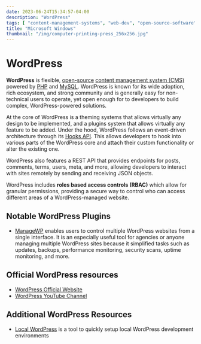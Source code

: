 ```yaml
---
date: 2023-06-24T15:34:57-04:00
description: "WordPress"
tags: [ "content-management-systems", "web-dev", "open-source-software" ]
title: "Microsoft Windows"
thumbnail: "/img/computer-printing-press_256x256.jpg"
---
```


# WordPress

**WordPress** is flexible, [open-source](open-source-software.md) [content management system (CMS)](content-management-systems.md) powered by [PHP](php.md) and [MySQL](mysql.md). WordPress is known for its wide adoption, rich ecosystem, and strong community and is generally easy for non-technical users to operate, yet open enough for to developers to build complex, WordPress-powered solutions.

At the core of WordPress is a theming systems that allows virtually any design to be implemented, and a plugins system that allows virtually any feature to be added. Under the hood, WordPress follows an event-driven architecture through its [Hooks API](https://developer.wordpress.org/plugins/hooks/). This allows developers to hook into various parts of the WordPress core and attach their custom functionality or alter the existing one.

WordPress also features a REST API that provides endpoints for posts, comments, terms, users, meta, and more, allowing developers to interact with sites remotely by sending and receiving JSON objects.

WordPress includes **roles based access controls (RBAC)** which  allow for granular permissions, providing a secure way to control who can access different areas of a WordPress-managed website.

## Notable WordPress Plugins

* [ManageWP](https://managewp.com/) enables users to control multiple WordPress websites from a single interface. It is an especially useful tool for agencies or anyone managing multiple WordPress sites because it simplified tasks such as updates, backups, performance monitoring, security scans, uptime monitoring, and more.

## Official WordPress resources

* [WordPress Official Website](https://wordpress.com/)
* [WordPress YouTube Channel](https://www.youtube.com/wordpressdotcom)

## Additional WordPress Resources

* [Local WordPress](https://localwp.com/) is a tool to quickly setup local WordPress development environments
